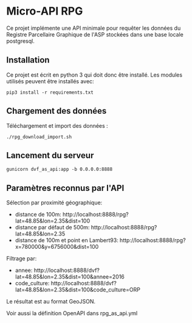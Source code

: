 # Micro-API RPG

Ce projet implémente une API minimale pour requêter les données du Registre Parcellaire Graphique de l'ASP stockées dans une base locale postgresql.

## Installation

Ce projet est écrit en python 3 qui doit donc être installé. Les modules utilisés peuvent être installés avec:

`pip3 install -r requirements.txt`


## Chargement des données

Téléchargement et import des données :

`./rpg_download_import.sh`

## Lancement du serveur

`gunicorn dvf_as_api:app -b 0.0.0.0:8888`

## Paramètres reconnus par l'API

Sélection par proximité géographique:
- distance de 100m: http://localhost:8888/rpg?lat=48.85&lon=2.35&dist=100
- distance par défaut de 500m: http://localhost:8888/rpg?lat=48.85&lon=2.35
- distance de 100m et point en Lambert93: http://localhost:8888/rpg?x=780000&y=6756000&dist=100


Filtrage par:
- annee: http://localhost:8888/dvf?lat=48.85&lon=2.35&dist=100&annee=2016
- code_culture: http://localhost:8888/dvf?lat=48.85&lon=2.35&dist=100&code_culture=ORP

Le résultat est au format GeoJSON.

Voir aussi la définition OpenAPI dans rpg_as_api.yml
